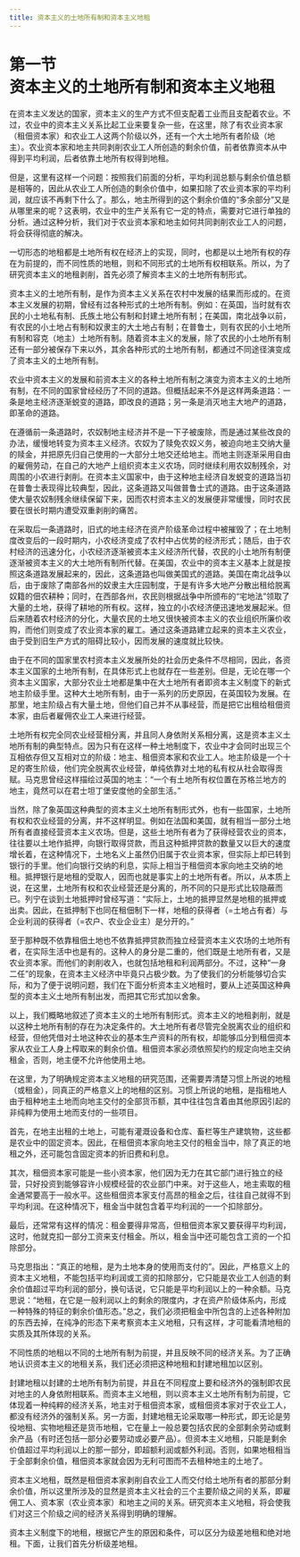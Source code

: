 ```yaml
---
title: 资本主义的土地所有制和资本主义地租
---
```


# 第一节<br>**资本主义的&zwnj;土地所有制&zwnj;和资本主义地租**

在资本主义发达的国家，资本主义的生产方式不但支配着工业而且支配着农业。不过，农业中的资本主义关系比起工业来要复杂一些，在这里，除了有农业资本家（租佃资本家）和农业工人这两个阶级以外，还有一个大土地所有者阶级（地主）。农业资本家和地主共同剥削农业工人所创造的剩余价值，前者依靠资本从中得到平均利润，后者依靠土地所有权得到地租。

但是，这里有这样一个问题：按照我们前面的分析，平均利润总额与剩余价值总额是相等的，因此从农业工人所创造的剩余价值中，如果扣除了农业资本家的平均利润，就应该不再剩下什么了。那么，地主所得到的这个剩余价值的“多余部分”又是从哪里来的呢？这表明，农业中的生产关系有它一定的特点，需要对它进行单独的分析。通过这种分析，我们对于农业资本家和地主如何共同剥削农业工人的问题，将会获得彻底的解决。

一切形态的地租都是土地所有权在经济上的实现，同时，也都是以土地所有权的存在为前提的，而不同性质的地租，则和不同形式的土地所有权相联系。所以，为了研究资本主义的地租剥削，首先必须了解资本主义的土地所有制形式。

资本主义的土地所有制，是作为资本主义关系在农村中发展的结果而形成的。在资本主义发展的初期，曾经有过各种形式的土地所有制。例如：在英国，当时就有农民的小土地私有制、氏族土地公有制和封建土地所有制；在美国，南北战争以前，有农民的小土地占有制和奴隶主的大土地占有制；在普鲁士，则有农民的小土地所有制和容克（地主）土地所有制。随着资本主义的发展，除了农民的小土地所有制还有一部分被保存下来以外，其余各种形式的土地所有制，都通过不同途径演变成了资本主义的土地所有制。

农业中资本主义的发展和前资本主义的各种土地所有制之演变为资本主义的土地所有制，在不同的国家曾经经历了不同的道路。但概括起来不外是这样两条道路：一条是地主经济逐渐蜕变的道路，即改良的道路；另一条是消灭地主大地产的道路，即革命的道路。

在遵循前一条道路时，农奴制地主经济并不是一下子被废除，而是通过某些改良的办法，缓慢地转变为资本主义经济。农奴为了赎免农奴义务，被迫向地主交纳大量的赎金，并把原先归自己使用的一大部分土地交还给地主。而地主则逐渐采用自由的雇佣劳动，在自己的大地产上组织资本主义农场，同时继续利用农奴制残余，对周围的小农进行剥削。在资本主义国家中，由于这种地主经济自发蜕变的道路当初在普鲁士表现得比较典型，因此，这条道路又叫做普鲁士式的道路。由于这条道路使大量农奴制残余继续保留下来，因而农村资本主义的发展便非常缓慢，同时农民要在很长时期内遭受双重剥削的痛苦。

在采取后一条道路时，旧式的地主经济在资产阶级革命过程中被摧毁了；在土地制度改变后的一段时期内，小农经济变成了农村中占优势的经济形式；随后，由于农村经济的迅速分化，小农经济逐渐被资本主义经济所代替，农民的小土地所有制便逐渐被资本主义的大土地所有制所代替。在美国，农业中的资本主义基本上就是按照这条道路发展起来的，因此，这条道路也叫做美国式的道路。美国在南北战争以后，由于废除了南部各州的奴隶主大庄园制度，于是有许多大地产分散出租给脱离奴籍的佃农耕种；同时，在西部各州，农民则根据战争中所颁布的“宅地法”领取了大量的土地，获得了耕地的所有权。这样，独立的小农经济便迅速地发展起米。但后来随着农村经济的分化，大量农民的土地又很快被资本主义的农业组织所廉价收购，而他们则变成了农业资本家的雇工。通过这条道路建立起来的资本主义农业，由于受到旧生产方式的阻碍比较小，因而发展的速度就比较快。

由于在不同的国家里农村资本主义发展所处的社会历史条件不尽相同，因此，各资本主义国家的土地所有制，在具体形式上也就存在一些差别。但是，无论在哪一个资本主义国家，大部分农业土地都是集中在大土地所有者即资本主义制度下的新式地主阶级手里。这种大土地所有制，由于一系列的历史原因，在英国较为发展。在那里，地主阶级占有大量土地，但他们自己并不从事经营，而是把它出租给租佃资本家，由后者雇佣农业工人来进行经营。

土地所有权完全同农业经营相分离，并且同人身依附关系相分离，这是资本主义土地所有制的典型特点。因为只有在这样一种土地制度下，农业中才会同时出现三个互相依存但又互相对立的阶级：地主、租佃资本家和农业工人。地主阶级是一个十足的寄生阶级，他们完全脱离农业经营，单纯依靠对土地的私有权从社会取得贡赋。马克思曾经这样描绘过英国的地主：“一个有土地所有权位置在苏格兰地方的地主，竟然可以在君士坦丁堡安度他的全部生活。”

当然，除了象英国这种典型的资本主义土地所有制形式外，也有一些国家，土地所有权和农业经营的分离，并不这样明显。例如在法国和美国，就有相当一部分土地所有者直接经营资本主义农场。但是，这些土地所有者为了获得经营农业的资本，往往要以土地作抵押，向银行取得贷款，而且这种抵押贷款的数量又以巨大的速度增长着，在这种情况下，土地名义上虽然仍旧属于农业资本家，但实际上却已转到银行的手里。他们向银行交纳的利息，实际上相当于租佃资本家向地主交纳的地租。抵押银行是地租的受取人，因而也就是事实上的土地所有者。所以，从本质上说，在这里，土地所有权和农业经营还是分离的，所不同的只是形式比较隐蔽而已。列宁在谈到土地抵押时曾经写道：“实际上，土地的抵押显然是地租的抵押或出卖。因此，在抵押制下也同在租佃制下一样，地租的获得者（=土地占有者）与企业利润的获得者（=农户、农业企业主）是分开的。”

至于那种既不依靠租佃土地也不依靠抵押贷款而独立经营资本主义农场的土地所有者，在实际生活中也是有的。这种人的身分是二重的，他们既是土地所有者，又是农业资本家。而他们的剥削收入，也就包括地租和利润两部分。不过，这种“一身二任”的现象，在资本主义经济中毕竟只占极少数。为了使我们的分析能够切合实际，和为了便于说明问题，我们在下面分析资本主义地租时，要从上述英国这种典型的资本主义土地所有制出发，而把其它形式加以舍象。

以上，我们概略地叙述了资本主义的土地所有制形式。资本主义的地租剥削，就是以这种土地所有制的存在为决定条件的。大土地所有者尽管完全脱离农业的组织和经营，但他凭借对土地这种农业的基本生产资料的所有权，却能够瓜分到租佃资本家从农业工人身上榨取来的剩余价值。租佃资本家必须依照契约的规定向地主交纳租金，否则，地主便不允许他使用土地。

在这里，为了明确规定资本主义地租的研究范围，还需要弄清楚习惯上所说的地租（或租金），同真正的严格意义上的地租的区别。习惯上所说的地租，是指租地人由于租种地主土地而向地主交付的全部货币额，其中往往包含着由其他原因引起的非纯粹为使用土地而支付的一些项目。

首先，在地主出租的土地上，可能有灌溉设备和仓库、畜栏等生产建筑物，这些都是农业中的固定资本。因此，在租佃资本家向地主交付的租金当中，除了真正的地租之外，还可能包含固定资本的折旧费和利息。

其次，租佃资本家可能是一些小资本家，他们因为无力在其它部门进行独立的经营，只好投资到能够容许小规模经营的农业部门中来。对于这些人，地主索取的租金通常要高于一般水平。这些租佃资本家支付高昂的租金之后，往往自己就得不到平均利润。在这种情况下，租金当中就包含着平均利润的一一个扣除部分。

最后，还常常有这样的情况：租金要得非常高，但租佃资本家又要获得平均利润，这时，他就克扣一部分工资来支付租金。所以，租金当中还可能包含工资的一个扣除部分。

马克思指出：“真正的地租，是为土地本身的使用而支付的”。因此，严格意义上的资本主义地租，不能包括平均利润或工资的扣除部分，它只能是农业工人创造的剩余价值超过平均利润的部分，换句话说，它只能是平均利润以上的一种余额。马克思说：“地租，在它是一般利润以上的剩余的限度内，才在资产阶级体系内，形成一种特殊的特征的剩余价值形态。”总之，我们必须把租金中所包含的上述各种附加的东西去掉，在纯净的形态下来考察资本主义地租，只有这样，才可能看清地租的实质及其所体现的关系。

不同性质的地租以不同的土地所有制为前提，并且反映不同的经济关系。为了正确地认识资本主义的地租关系，我们还必须把这种地租和封建地租加以区别。

封建地租以封建的土地所有制为前提，并且在不同程度上要和经济外的强制即农民对地主的人身依附相联系。而资本主义地租，则以资本主义土地所有制为前提，它体现着一种纯粹的经济关系，地主对于租佃资本家，或租佃资本家对于农业工人，都没有经济外的强制关系。另一方面，封建地租无论采取哪一种形式，即无论是劳役地租、实物地租还是货币地租，它在量上一般总要包括农民的全部剩余劳动或剩余产品（有时还包括一部分必要劳动或必要产品）。但资本主义地租，只能是剩余价值超过平均利润以上的那一部分，即超额利润或额外利润。否则，如果地租相当于全部剩余价值，租佃资本家就会因为无利可图而不去租种地主的土地了。

资本主义地租，既然是租佃资本家剥削自农业工人而交付给土地所有者的那部分剩余价值，所以这里所涉及的显然是资本主义社会的三个主要阶级之间的关系，即雇佣工人、资本家（农业资本家）和地主之间的关系。研究资本主义地租，将会使我们对这三个阶级之间的经济关系得到明确的理解。

资本主义制度下的地租，根据它产生的原因和条件，可以区分为级差地租和绝对地租。下面，让我们首先分析级差地租。